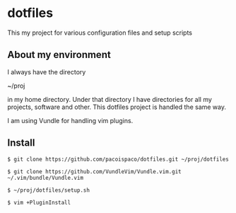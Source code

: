 # dotfiles

This my project for various configuration files and setup scripts

## About my environment

I always have the directory

 ~/proj

in my home directory. Under that directory I have directories for all my projects, software and other. This dotfiles project is handled the same way.

I am using Vundle for handling vim plugins.

## Install

```
$ git clone https://github.com/pacoispaco/dotfiles.git ~/proj/dotfiles

$ git clone https://github.com/VundleVim/Vundle.vim.git ~/.vim/bundle/Vundle.vim

$ ~/proj/dotfiles/setup.sh

$ vim +PluginInstall
```
